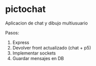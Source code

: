 # pictochat
Aplicacion de chat y dibujo multiusuario

Pasos:
1. Express
2. Devolver front actualizado (chat + p5)
3. Implementar sockets
4. Guardar mensajes en DB
